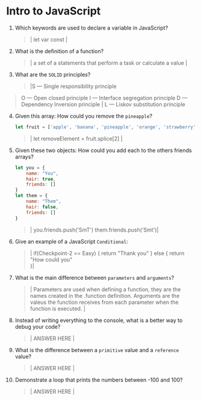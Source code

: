 # Intro to JavaScript
01. Which keywords are used to declare a variable in JavaScript?

    > | let var   const |

02. What is the definition of a function?

    > | a set of a statements that perform a task or calculate a value |

03. What are the `SOLID` principles?

    > |S — Single responsibility principle
>O — Open closed principle
>I — Interface segregation principle
>D — Dependency Inversion principle |
>L — Liskov substitution principle

04. Given this array: How could you remove the `pineapple`?

    ```js
    let fruit = ['apple', 'banana', 'pineapple', 'orange', 'strawberry']
    ```

    > | let removeElement = fruit.splice[2] |

05. Given these two objects: How could you add each to the others friends arrays?

    ```js
    let you = {
        name: "You",
        hair: true,
        friends: []
    }
    let them = {
        name: "Them",
        hair: false,
        friends: []
    }
    ```

    > | you.friends.push('SmT')
    > them.friends.push('Smt')|

06. Give an example of a JavaScript `Conditional`:

    > | if(Checkpoint-2 == Easy) {
           return "Thank you"
    } else {
      return "How could you"  
    }|

07. What is the main difference between `parameters` and `arguments`?

    > |  Parameters are used when defining a function, they are the names created in the .function definition. Arguments are the valeus the function receives from each parameter when the function is executed. |

08. Instead of writing everything to the console, what is a better way to debug your code?

    > | ANSWER HERE |

09. What is the difference between a `primitive` value and a `reference` value?

    > | ANSWER HERE |

10. Demonstrate a loop that prints the numbers between -100 and 100?

    > | ANSWER HERE |
